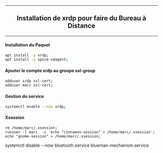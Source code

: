 ---------------------------------------------------------------------------------------------------------------------------------------------------------------------------------------------------
## <p align='center'> Installation de xrdp pour faire du Bureau à Distance </p>

---------------------------------------------------------------------------------------------------------------------------------------------------------------------------------------------------
#### Installation du Paquet
```bash
apt install -y xrdp;
apt install -y spice-vdagent;
```

#### Ajouter le compte xrdp au groupe ssl-group
```bash
adduser xrdp ssl-cert;
adduser marc ssl-cert;
```

#### Gestion du service
```bash
systemctl enable --now xrdp;
```

#### Xsession
```
rm /home/marc/.xsession;
runuser -l marc  -c 'echo "cinnamon-session" > /home/marc/.xsession';
echo "gnome-session" > /home/marc/.xsession;
```


 systemctl disable --now bluetooth.service blueman-mechanism.service
